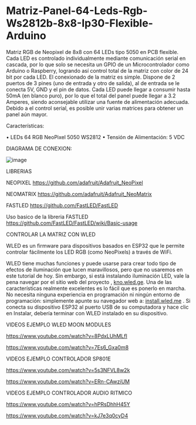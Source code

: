 # Matriz-Panel-64-Leds-Rgb-Ws2812b-8x8-Ip30-Flexible-Arduino

Matriz RGB de Neopixel de 8x8 con 64 LEDs tipo 5050 en PCB flexible. Cada LED es controlado individualmente mediante comunicación serial en cascada, por lo que solo se necesita un GPIO de un Microcontrolador como Arduino o Raspberry, logrando así control total de la matriz con color de 24 bit por cada LED. El conexionado de la matriz es simple. Dispone de 2 puertos de 3 pines (uno de entrada y otro de salida), al de entrada se le conecta 5V, GND y el pin de datos. Cada LED puede llegar a consumir hasta 50mA (en blanco puro), por lo que el total del panel puede llegar a 3.2 Amperes, siendo aconsejable utilizar una fuente de alimentación adecuada. Debido a el control serial, es posible unir varias matrices para obtener un panel aún mayor.

Características:

• LEDs 64 RGB NeoPixel 5050 WS2812
• Tensión de Alimentación: 5 VDC

DIAGRAMA DE CONEXION:



![image](https://github.com/KLYCKIT/Matriz-Panel-64-Leds-Rgb-Ws2812b-8x8-Ip30-Flexible-Arduino/assets/83427440/df13230d-8b7b-44cb-9acd-9ed9a9f6bb06)



LIBRERIAS

NEOPIXEL
https://github.com/adafruit/Adafruit_NeoPixel

NEOMATRIX
https://github.com/adafruit/Adafruit_NeoMatrix

FASTLED
https://github.com/FastLED/FastLED

Uso basico de la libreria FASTLED
https://github.com/FastLED/FastLED/wiki/Basic-usage



CONTROLAR LA MATRIZ CON WLED

WLED es un firmware para dispositivos basados ​​en ESP32 que le permite controlar fácilmente los LED RGB (como NeoPixels) a través de WiFi.

WLED tiene muchas funciones y puede usarse para crear todo tipo de efectos de iluminación que lucen maravillosos, pero que no usaremos en este tutorial de hoy. Sin embargo, si está instalando iluminación LED, vale la pena navegar por el sitio web del proyecto , [kno.wled.ge](https://kno.wled.ge/). Una de las características realmente excelentes es lo fácil que es ponerlo en marcha. No necesita ninguna experiencia en programación ni ningún entorno de programación: simplemente apunte su navegador web a: [install.wled.me](https://install.wled.me/) . Si conecta su dispositivo ESP32 al puerto USB de su computadora y hace clic en Instalar, debería terminar con WLED instalado en su dispositivo.


VIDEOS EJEMPLO WLED MOON MODULES

https://www.youtube.com/watch?v=8PdxLUhMLfI

https://www.youtube.com/watch?v=7Es6_Gxa0m8



VIDEOS EJEMPLO CONTROLADOR SP801E

https://www.youtube.com/watch?v=5s3NFVL8w2k

https://www.youtube.com/watch?v=ERn-CAwziUM



VIDEOS EJEMPLO CONTROLADOR AUDIO RITMICO

https://www.youtube.com/watch?v=hPRsDhhH45Y

https://www.youtube.com/watch?v=kJ7e3q0cyD4
